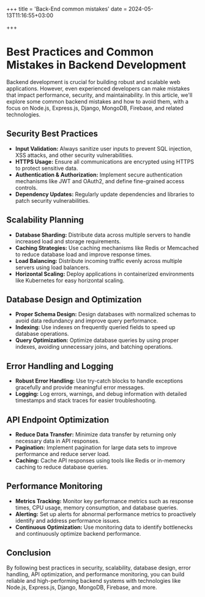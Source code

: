 
+++
title = 'Back-End common mistakes'
date = 2024-05-13T11:16:55+03:00

+++



# Best Practices and Common Mistakes in Backend Development

Backend development is crucial for building robust and scalable web applications. However, even experienced developers can make mistakes that impact performance, security, and maintainability. In this article, we'll explore some common backend mistakes and how to avoid them, with a focus on Node.js, Express.js, Django, MongoDB, Firebase, and related technologies.

## Security Best Practices

- **Input Validation:** Always sanitize user inputs to prevent SQL injection, XSS attacks, and other security vulnerabilities.
- **HTTPS Usage:** Ensure all communications are encrypted using HTTPS to protect sensitive data.
- **Authentication & Authorization:** Implement secure authentication mechanisms like JWT and OAuth2, and define fine-grained access controls.
- **Dependency Updates:** Regularly update dependencies and libraries to patch security vulnerabilities.

## Scalability Planning

- **Database Sharding:** Distribute data across multiple servers to handle increased load and storage requirements.
- **Caching Strategies:** Use caching mechanisms like Redis or Memcached to reduce database load and improve response times.
- **Load Balancing:** Distribute incoming traffic evenly across multiple servers using load balancers.
- **Horizontal Scaling:** Deploy applications in containerized environments like Kubernetes for easy horizontal scaling.

## Database Design and Optimization

- **Proper Schema Design:** Design databases with normalized schemas to avoid data redundancy and improve query performance.
- **Indexing:** Use indexes on frequently queried fields to speed up database operations.
- **Query Optimization:** Optimize database queries by using proper indexes, avoiding unnecessary joins, and batching operations.

## Error Handling and Logging

- **Robust Error Handling:** Use try-catch blocks to handle exceptions gracefully and provide meaningful error messages.
- **Logging:** Log errors, warnings, and debug information with detailed timestamps and stack traces for easier troubleshooting.

## API Endpoint Optimization

- **Reduce Data Transfer:** Minimize data transfer by returning only necessary data in API responses.
- **Pagination:** Implement pagination for large data sets to improve performance and reduce server load.
- **Caching:** Cache API responses using tools like Redis or in-memory caching to reduce database queries.

## Performance Monitoring

- **Metrics Tracking:** Monitor key performance metrics such as response times, CPU usage, memory consumption, and database queries.
- **Alerting:** Set up alerts for abnormal performance metrics to proactively identify and address performance issues.
- **Continuous Optimization:** Use monitoring data to identify bottlenecks and continuously optimize backend performance.

## Conclusion

By following best practices in security, scalability, database design, error handling, API optimization, and performance monitoring, you can build reliable and high-performing backend systems with technologies like Node.js, Express.js, Django, MongoDB, Firebase, and more.
